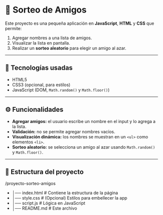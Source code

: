 # 🎲 Sorteo de Amigos

Este proyecto es una pequeña aplicación en **JavaScript**, **HTML** y **CSS** que permite:

1. Agregar nombres a una lista de amigos.
2. Visualizar la lista en pantalla.
3. Realizar un **sorteo aleatorio** para elegir un amigo al azar.

---

## 🚀 Tecnologías usadas
- HTML5
- CSS3 (opcional, para estilos)
- JavaScript (DOM, `Math.random()` y `Math.floor()`)

---

## ⚙️ Funcionalidades
- **Agregar amigos:** el usuario escribe un nombre en el input y lo agrega a la lista.
- **Validación:** no se permite agregar nombres vacíos.
- **Visualización dinámica:** los nombres se muestran en un `<ul>` como elementos `<li>`.
- **Sorteo aleatorio:** se selecciona un amigo al azar usando `Math.random()` y `Math.floor()`.

---

## 📂 Estructura del proyecto
/proyecto-sorteo-amigos
- │── index.html # Contiene la estructura de la página
- │── style.css # (Opcional) Estilos para embellecer la app
- │── script.js # Lógica en JavaScript
- │── README.md # Este archivo
